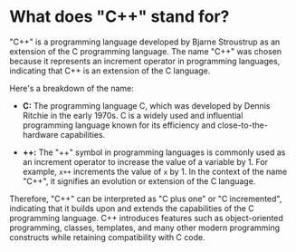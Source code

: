 # What does "C++" stand for?

"C++" is a programming language developed by Bjarne Stroustrup as an extension of the C programming language. The name "C++" was chosen because it represents an increment operator in programming languages, indicating that C++ is an extension of the C language.

Here's a breakdown of the name:

- **C:** The programming language C, which was developed by Dennis Ritchie in the early 1970s. C is a widely used and influential programming language known for its efficiency and close-to-the-hardware capabilities.

- **++:** The "++" symbol in programming languages is commonly used as an increment operator to increase the value of a variable by 1. For example, `x++` increments the value of `x` by 1. In the context of the name "C++", it signifies an evolution or extension of the C language.

Therefore, "C++" can be interpreted as "C plus one" or "C incremented", indicating that it builds upon and extends the capabilities of the C programming language. C++ introduces features such as object-oriented programming, classes, templates, and many other modern programming constructs while retaining compatibility with C code.

